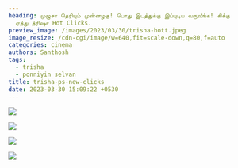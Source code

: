 ```yaml
---
heading: முழுசா தெரியும் முன்னழகு! பொது இடத்துக்கு இப்புடிய வருவீங்க! கிக்கு
  ஏத்து த்ரிஷா Hot Clicks.
preview_image: /images/2023/03/30/trisha-hott.jpeg
image_resize: /cdn-cgi/image/w=640,fit=scale-down,q=80,f=auto
categories: cinema
authors: Santhosh
tags:
  - trisha
  - ponniyin selvan
title: trisha-ps-new-clicks
date: 2023-03-30 15:09:22 +0530
---
```

![](/images/2023/03/30/trisha-ps-new-clicks.jpeg)

![](/images/2023/03/30/trisha-ps-new-clicks2.jpeg)

![](/images/2023/03/30/trisha-ps-new-clickss.jpeg)

![](/images/2023/03/30/trisha-ps-new-clickss2.jpeg)